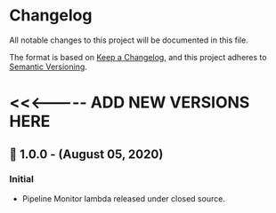 # Changelog
All notable changes to this project will be documented in this file.

The format is based on [Keep a Changelog](https://keepachangelog.com/en/1.0.0/),
and this project adheres to [Semantic Versioning](https://semver.org/).


# <<<----- ADD NEW VERSIONS HERE

## 🚀 1.0.0 - (August 05, 2020)
### Initial
- Pipeline Monitor lambda released under closed source.